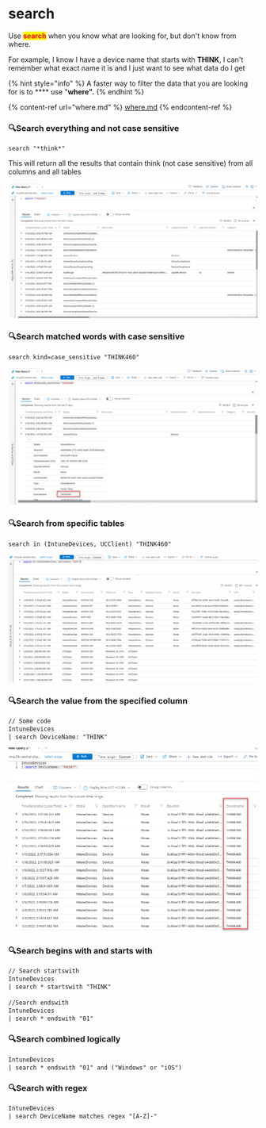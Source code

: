 # search

Use <mark style="color:red;">**search**</mark> when you know what are looking for, but don't know from where.&#x20;

For example, I know I have a device name that starts with **THINK**, I can't remember what exact name it is and I just want to see what data do I get

{% hint style="info" %}
A faster way to filter the data that you are looking for is to **** use "**where".** &#x20;
{% endhint %}

{% content-ref url="where.md" %}
[where.md](where.md)
{% endcontent-ref %}

### &#x20;🔍Search everything and not case sensitive

```
search "*think*"
```

This will return all the results that contain think (not case sensitive) from all columns and all tables

![search anything and not case sensitive](<../../.gitbook/assets/image (7).png>)

### 🔍Search matched words with case sensitive

```
search kind=case_sensitive "THINK460"
```

![Search matched words with case sensitive](<../../.gitbook/assets/image (19).png>)

### 🔍Search from specific tables

```
search in (IntuneDevices, UCClient) "THINK460"
```

![Search from specific tables](<../../.gitbook/assets/image (14).png>)

### 🔍Search the value from the specified column

```
// Some code
IntuneDevices
| search DeviceName: "THINK"
```

![Search the value from the specified column](<../../.gitbook/assets/image (27).png>)

### 🔍Search begins with and starts with

```
// Search startswith
IntuneDevices
| search * startswith "THINK" 

//Search endswith
IntuneDevices
| search * endswith "01" 
```

### 🔍Search combined logically

```
IntuneDevices
| search * endswith "01" and ("Windows" or "iOS")
```

### 🔍Search with regex

```
IntuneDevices
| search DeviceName matches regex "[A-Z]-"
```
